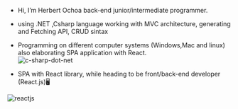 -  Hi, I’m Herbert Ochoa back-end junior/intermediate programmer.
-  using .NET ,Csharp language working with MVC architecture, generating and Fetching API, CRUD sintax
-  Programming on different computer systems (Windows,Mac and linux) also elaborating SPA application with React.   
![c-sharp-dot-net](https://user-images.githubusercontent.com/30585588/210034490-c5f94f4e-ac5c-483b-8fb8-970e75dd0259.png)


 - SPA with React library, while heading to be front/back-end developer (React.js)🖥️
 
 ![reactjs](https://user-images.githubusercontent.com/30585588/210034657-5296cd62-d612-489d-ad33-b22209191f94.png)
